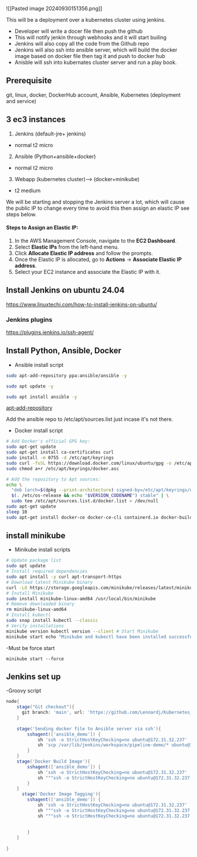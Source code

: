 <!-- FROM centos:latest
# LABEL key="value"
RUN yum install -y httpd \
    zip \
    unzip
ADD https://www.free-css.com/assets/files/free-css-templates/download/page291/elearning.zip /var/www/html
WORKDIR /var/www/html
RUN unzip photogenic.zip
RUN cp -rvf photogenic/* .
RUN rm -rf photogenic photogenic.zip
COPY index.html /var/www/html
EXPOSE 80
CMD ["/usr/sbin/httpd","-D","FOREGROUND"]
EXPOSE 80 22 -->

![[Pasted image 20240930151356.png]]

This will be a deployment over a kubernetes cluster using jenkins.
- Developer will write a docer file then push the github
- This will notify jenkin through webhooks and it will start builing
- Jenkins will also copy all the code from the Github repo
- Jenkins will also ssh into ansible server, which will build the docker image based on docker file then tag it and push to docker hub
- Anisble will ssh into kubernates cluster server and run a play book.

## Prerequisite
git, linux, docker, DockerHub account, Ansible, Kubernetes (deployment and service)

## 3 ec3 instances

1. Jenkins (default-jre+ jenkins)
- normal t2 micro
2. Ansible (Python+ansible+docker)
- normal t2 micro
3. Webapp (kubernetes cluster)--> (docker+minikube)
- t2 medium

We will be starting and stopping the Jenkins server a lot, which will cause the public IP to change every time to avoid this then assign an elastic IP see steps below.
#### **Steps to Assign an Elastic IP:**

1. In the AWS Management Console, navigate to the **EC2 Dashboard**.
2. Select **Elastic IPs** from the left-hand menu.
3. Click **Allocate Elastic IP address** and follow the prompts.
4. Once the Elastic IP is allocated, go to **Actions** → **Associate Elastic IP address**.
5. Select your EC2 instance and associate the Elastic IP with it.
## Install Jenkins on ubuntu 24.04
https://www.linuxtechi.com/how-to-install-jenkins-on-ubuntu/

### Jenkins plugins
https://plugins.jenkins.io/ssh-agent/

## Install Python, Ansible, Docker

- Ansible install script
```bash
sudo apt-add-repository ppa:ansible/ansible -y

sudo apt update -y

sudo apt install ansible -y
```

[apt-add-repository](https://manpages.debian.org/unstable/software-properties-common/apt-add-repository.1.en.html)

Add the ansible repo to /etc/apt/sources.list just incase it's not there.

- Docker install script
```bash
# Add Docker's official GPG key:
sudo apt-get update
sudo apt-get install ca-certificates curl
sudo install -m 0755 -d /etc/apt/keyrings
sudo curl -fsSL https://download.docker.com/linux/ubuntu/gpg -o /etc/apt/keyrings/docker.asc
sudo chmod a+r /etc/apt/keyrings/docker.asc

# Add the repository to Apt sources:
echo \
  "deb [arch=$(dpkg --print-architecture) signed-by=/etc/apt/keyrings/docker.asc] https://download.docker.com/linux/ubuntu \
  $(. /etc/os-release && echo "$VERSION_CODENAME") stable" | \
  sudo tee /etc/apt/sources.list.d/docker.list > /dev/null
sudo apt-get update
sleep 10
sudo apt-get install docker-ce docker-ce-cli containerd.io docker-buildx-plugin docker-compose-plugin


```

## install minikube
- Minikube install scripts
```bash
# Update package list 
sudo apt update 
# Install required dependencies 
sudo apt install -y curl apt-transport-https 
# Download latest Minikube binary 
curl -LO https://storage.googleapis.com/minikube/releases/latest/minikube-linux-amd64 
# Install Minikube 
sudo install minikube-linux-amd64 /usr/local/bin/minikube 
# Remove downloaded binary 
rm minikube-linux-amd64 
# Install kubectl 
sudo snap install kubectl --classic 
# Verify installations 
minikube version kubectl version --client # Start Minikube 
minikube start echo "Minikube and kubectl have been installed successfully." echo "Minikube cluster is now running. You can access the dashboard with: minikube dashboard"
```

-Must be force start
```
minikube start --force
```

## Jenkins set up

-Groovy script
```groovy
node{
    stage("Git checkout"){
      git branch: 'main', url: 'https://github.com/Lennardj/Kubernetes_project_1.git'  
    }
    
    stage('Sending docker file to Ansible server via ssh'){
        sshagent(['ansible_demo']) {
            sh 'ssh -o StrictHostKeyChecking=no ubuntu@172.31.32.237'
            sh 'scp /var/lib/jenkins/workspace/pipeline-demo/* ubuntu@172.31.32.237:/home/ubuntu'
        }
    }
    stage('Docker Build Image'){
        sshagent(['ansible_demo']) {
            sh 'ssh -o StrictHostKeyChecking=no ubuntu@172.31.32.237'
            sh """ssh -o StrictHostKeyChecking=no ubuntu@172.31.32.237 docker image build -t ${JOB_NAME}:v1.${BUILD_ID} ."""
        }
    }
      stage('Docker Image Tagging'){
        sshagent(['ansible_demo']) {
            sh 'ssh -o StrictHostKeyChecking=no ubuntu@172.31.32.237'
            sh """ssh -o StrictHostKeyChecking=no ubuntu@172.31.32.237 docker image tag ${JOB_NAME}:v1.${BUILD_ID} lennardjohn/${JOB_NAME}:v1.${BUILD_ID}  """
            sh """ssh -o StrictHostKeyChecking=no ubuntu@172.31.32.237 docker image tag ${JOB_NAME}:v1.${BUILD_ID} lennardjohn/${JOB_NAME}:latest  """
        
            
        }
    }
    
}
```

